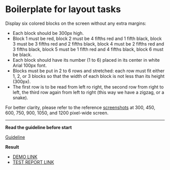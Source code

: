 # Boilerplate for layout tasks

Display six colored blocks on the screen without any extra margins:

- Each block should be 300px high.
- Block 1 must be red, block 2 must be 4 fifths red and 1 fifth black, block 3 
must be 3 fifths red and 2 fifths black, block 4 must be 2 fifths red and 3 
fifths black, block 5 must be 1 fifth red and 4 fifths black, block 6 must be 
black.
- Each block should have its number (1 to 6) placed in its center in white Arial 
100px font.
- Blocks must be put in 2 to 6 rows and stretched: each row must fit either 1, 
2, or 3 blocks so that the width of each block is not less than its height 
(300px).
- The first row is to be read from left ro right, the second row from right to 
left, the third row again from left to right (this way we have a zigzag, or a 
snake).

For better clarity, please refer to the reference [screenshots](references) at 
300, 450, 600, 750, 900, 1050, and 1200 pixel-wide screen.

---
**Read the guideline before start**

[Guideline](https://github.com/mate-academy/layout_task-guideline/blob/master/README.md)

**Result**

- [DEMO LINK](https://radianika.github.io/layout_snake/index.html)
- [TEST REPORT LINK](https://radianika.github.io/layout_snake/report/html_report/)
